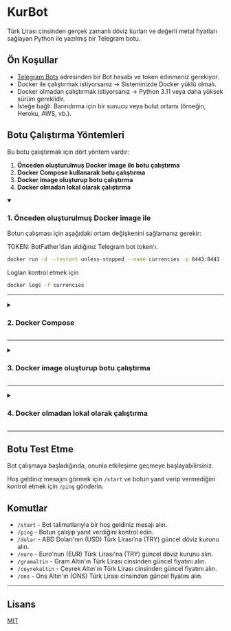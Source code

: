 # KurBot

Türk Lirası cinsinden gerçek zamanlı döviz kurları ve değerli metal fiyatları sağlayan Python ile yazılmış bir Telegram botu.


## Ön Koşullar

- [Telegram Bots](https://core.telegram.org/bots) adresinden bir Bot hesabı ve token edinmeniz gerekiyor.
- Docker ile çalıştırmak istiyorsanız -> Sisteminizde Docker yüklü olmalı.
- Docker olmadan çalıştırmak istiyorsanız -> Python 3.11 veya daha yüksek sürüm gereklidir.
- İsteğe bağlı: Barındırma için bir sunucu veya bulut ortamı (örneğin, Heroku, AWS, vb.).


## Botu Çalıştırma Yöntemleri

Bu botu çalıştırmak için dört yöntem vardır: 

1. **Önceden oluşturulmuş Docker image ile botu çalıştırma**
2. **Docker Compose kullanarak botu çalıştırma**
3. **Docker image oluşturup botu çalıştırma**
4. **Docker olmadan lokal olarak çalıştırma**

<details open>
  <summary><h3>1. Önceden oluşturulmuş Docker image ile</h3></summary> 

Botun çalışması için aşağıdaki ortam değişkenini sağlamanız gerekir:

TOKEN: BotFather'dan aldığınız Telegram bot token'ı.

```bash
docker run -d --restart unless-stopped --name currencies -p 8443:8443 -e TOKEN="telegram-bot-tokeniniz" gdagtekin/currency-bot
```

Logları kontrol etmek için

```bash
docker logs -f currencies
```

</details>

---

<details>
  <summary><h3>2. Docker Compose</h3></summary> 

Botun çalışması için aşağıdaki ortam değişkenini sağlamanız gerekir:

TOKEN: BotFather'dan aldığınız Telegram bot token'ı.

```yaml
version: '3.9'
services:
  currencies:
    image: gdagtekin/currency-bot:latest
    restart: unless-stopped
    container_name: currencies
    ports:
      - "8443:8443"
    environment:
      - TOKEN=telegram-bot-tokeniniz
```


Docker Compose ile botu başlatın

```bash
docker-compose up -d
```

Logları kontrol etmek için

```bash
docker logs -f currencies
```

</details>

---

<details>
  <summary><h3>3. Docker image oluşturup botu çalıştırma</h3></summary> 


Projeyi klonlayın

```bash
  git clone https://github.com/gdagtekin/KurBot.git
```

Proje dizinine gidin

```bash
  cd KurBot
```

Docker Görüntüsünü Oluşturun

```bash
docker build -t currency-bot .
```

Botu konteyner içinde başlatmak için aşağıdaki komutu çalıştırın

Botun çalışması için aşağıdaki ortam değişkenini sağlamanız gerekir:

TOKEN: BotFather'dan aldığınız Telegram bot token'ı.

### Docker Konteynerini Çalıştırın

```bash
docker run -d --restart unless-stopped --name currencies -p 8443:8443 -e TOKEN="telegram-bot-tokeniniz" currency-bot
```

Günlüğünüzü kontrol edin

```bash
docker logs -f currencies
```

</details>

---

<details>
  <summary><h3>4. Docker olmadan lokal olarak çalıştırma</h3></summary> 

```bash
  git clone https://github.com/gdagtekin/KurBot.git
```

Proje dizinine gidin

```bash
  cd KurBot
```

Pipenv'i yükleyin

```bash
  pip install pipenv
```

Bağımlılıkları yükleyin

```bash
  pipenv install
```

Const.py dosyasındaki YOUR-TELEGRAM-BOT-TOKEN'ı Telegram Bot Token'ınızla değiştirin.

Botu başlatın

```bash
  python CurrenciesBot.py
```

</details>

---

## Botu Test Etme
Bot çalışmaya başladığında, onunla etkileşime geçmeye başlayabilirsiniz. 

Hoş geldiniz mesajını görmek için `/start` ve botun yanıt verip vermediğini kontrol etmek için `/ping` gönderin.

## Komutlar

- `/start` - Bot talimatlarıyla bir hoş geldiniz mesajı alın.
- `/ping` - Botun çalışıp yanıt verdiğini kontrol edin.
- `/dolar` - ABD Doları'nın (USD) Türk Lirası'na (TRY) güncel döviz kurunu alın.
- `/euro` - Euro'nun (EUR) Türk Lirası'na (TRY) güncel döviz kurunu alın.
- `/gramaltin` - Gram Altın'ın Türk Lirası cinsinden güncel fiyatını alın.
- `/ceyrekaltin` - Çeyrek Altın'ın Türk Lirası cinsinden güncel fiyatını alın.
- `/ons` - Ons Altın'ın (ONS) Türk Lirası cinsinden güncel fiyatını alın.

---

## Lisans

[MIT](https://choosealicense.com/licenses/mit/)
